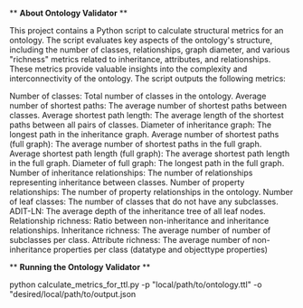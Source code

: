 ** **About Ontology Validator** **


This project contains a Python script to calculate structural metrics for an ontology. The script evaluates key aspects of the ontology's structure, including the number of classes, relationships, graph diameter, and various "richness" metrics related to inheritance, attributes, and relationships. These metrics provide valuable insights into the complexity and interconnectivity of the ontology.
The script outputs the following metrics:

Number of classes: Total number of classes in the ontology.
Average number of shortest paths: The average number of shortest paths between classes.
Average shortest path length: The average length of the shortest paths between all pairs of classes.
Diameter of inheritance graph: The longest path in the inheritance graph.
Average number of shortest paths (full graph): The average number of shortest paths in the full graph.
Average shortest path length (full graph): The average shortest path length in the full graph.
Diameter of full graph: The longest path in the full graph.
Number of inheritance relationships: The number of relationships representing inheritance between classes.
Number of property relationships: The number of property relationships in the ontology.
Number of leaf classes: The number of classes that do not have any subclasses.
ADIT-LN: The average depth of the inheritance tree of all leaf nodes.
Relationship richness: Ratio between non-inheritance and inheritance relationships.
Inheritance richness: The average number of number of subclasses per class.
Attribute richness: The average number of non-inheritance properties per class (datatype and objecttype properties)


** **Running the Ontology Validator** **


python calculate_metrics_for_ttl.py -p "local/path/to/ontology.ttl" -o "desired/local/path/to/output.json
